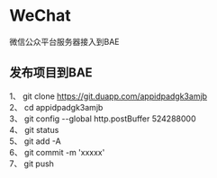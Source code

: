 # WeChat
微信公众平台服务器接入到BAE
## 发布项目到BAE
1、 git clone https://git.duapp.com/appidpadgk3amjb  <br>
2、 cd appidpadgk3amjb   <br>
3、 git config --global http.postBuffer 524288000    <br>
4、 git status   <br>
5、 git add -A   <br>
6、 git commit -m 'xxxxx'    <br>
7、 git push     <br>